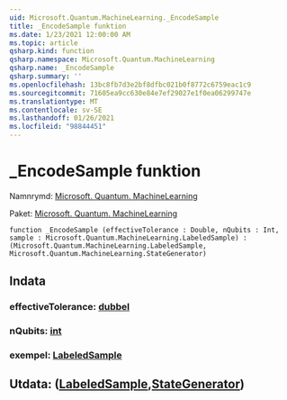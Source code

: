 ```yaml
---
uid: Microsoft.Quantum.MachineLearning._EncodeSample
title: _EncodeSample funktion
ms.date: 1/23/2021 12:00:00 AM
ms.topic: article
qsharp.kind: function
qsharp.namespace: Microsoft.Quantum.MachineLearning
qsharp.name: _EncodeSample
qsharp.summary: ''
ms.openlocfilehash: 13bc8fb7d3e2bf8dfbc021b0f8772c6759eac1c9
ms.sourcegitcommit: 71605ea9cc630e84e7ef29027e1f0ea06299747e
ms.translationtype: MT
ms.contentlocale: sv-SE
ms.lasthandoff: 01/26/2021
ms.locfileid: "98844451"
---
```

# <a name="_encodesample-function"></a>_EncodeSample funktion

Namnrymd: [Microsoft. Quantum. MachineLearning](xref:Microsoft.Quantum.MachineLearning)

Paket: [Microsoft. Quantum. MachineLearning](https://nuget.org/packages/Microsoft.Quantum.MachineLearning)




```qsharp
function _EncodeSample (effectiveTolerance : Double, nQubits : Int, sample : Microsoft.Quantum.MachineLearning.LabeledSample) : (Microsoft.Quantum.MachineLearning.LabeledSample, Microsoft.Quantum.MachineLearning.StateGenerator)
```


## <a name="input"></a>Indata

### <a name="effectivetolerance--double"></a>effectiveTolerance: [dubbel](xref:microsoft.quantum.lang-ref.double)




### <a name="nqubits--int"></a>nQubits: [int](xref:microsoft.quantum.lang-ref.int)




### <a name="sample--labeledsample"></a>exempel: [LabeledSample](xref:Microsoft.Quantum.MachineLearning.LabeledSample)





## <a name="output--labeledsamplestategenerator"></a>Utdata: ([LabeledSample](xref:Microsoft.Quantum.MachineLearning.LabeledSample),[StateGenerator](xref:Microsoft.Quantum.MachineLearning.StateGenerator))

